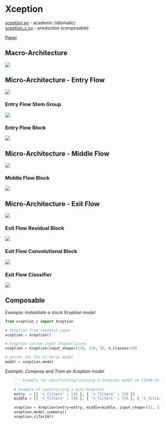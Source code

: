 
# Xception

[xception.py](xception.py) - academic (idiomatic)<br/>
[xception_c.py](xception_c.py) - production (composable)<br/>

[Paper](https://arxiv.org/pdf/1610.02357.pdf)

## Macro-Architecture

<img src='macro.jpg'>

## Micro-Architecture - Entry Flow

<img src='micro-entry.jpg'>

### Entry Flow Stem Group

<img src="stem.jpg">

### Entry Flow Block

<img src="block-projection.jpg">

## Micro-Architecture - Middle Flow

<img src="micro-middle.jpg">

### Middle Flow Block

<img src="block-middle.jpg">

## Micro-Architecture - Exit Flow

<img src="micro-exit.jpg">

### Exit Flow Residual Block

<img src="block-exit-residual.jpg">

### Exit Flow Convolutional Block

<img src="block-exit-conv.jpg">

### Exit Flow Classifier

<img src="classifier.jpg">

## Composable

*Example: Instantiate a stock Xception model*

```python
from xception_c import Xception

# Xception from research paper
xception = Xception()

# Xception custom input shape/classes
xception = Xception(input_shape=(128, 128, 3), n_classes=50)

# getter for the tf.keras model
model = xception.model
```

*Example: Compose and Train an Xception model*

```python
    ''' Example for constructing/training a Xception model on CIFAR-10
    '''
    # Example of constructing a mini-Xception
    entry  = [{ 'n_filters' : 128 }, { 'n_filters' : 728 }]
    middle = [{ 'n_filters' : 728 }, { 'n_filters' : 728 }, { 'n_filters' : 728 }]

    xception = Xception(entry=entry, middle=middle, input_shape=(32, 32, 3), n_classes=10)
    xception.model.summary()
    xception.cifar10()
```
